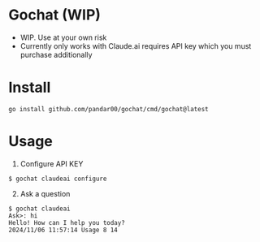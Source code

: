 # Gochat (WIP)
* WIP. Use at your own risk
* Currently only works with Claude.ai requires API key which you must purchase additionally

# Install
```
go install github.com/pandar00/gochat/cmd/gochat@latest
```

# Usage
1. Configure API KEY
```
$ gochat claudeai configure
```

2. Ask a question
```
$ gochat claudeai
Ask>: hi
Hello! How can I help you today?
2024/11/06 11:57:14 Usage 8 14
```

